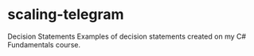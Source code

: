 # scaling-telegram
Decision Statements
Examples of decision statements created on my C# Fundamentals course.

